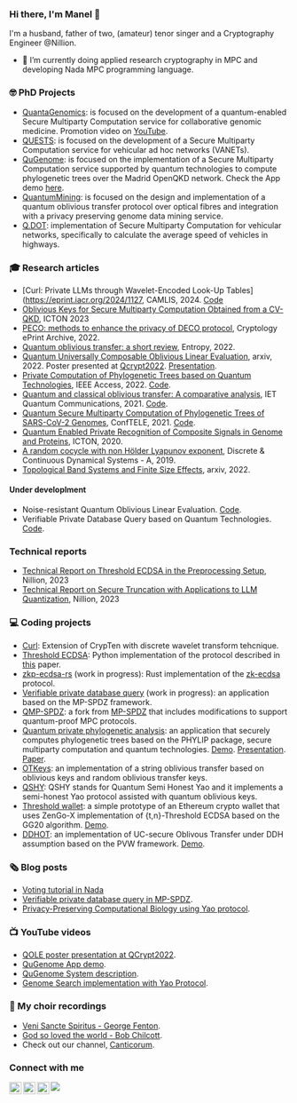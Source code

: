 ### Hi there, I'm  Manel 👋 


<!--
![](https://visitor-badge.glitch.me/badge?page_id=manel1874.lewiuberg)
<a href="https://github.com/manel1874/stargazers"><img src="https://img.shields.io/github/stars/manel1874" alt="Stars Badge"/></a>
-->


I'm a husband, father of two, (amateur) tenor singer and a Cryptography Engineer @Nillion.

- 🔭 I’m currently doing applied research cryptography in MPC and developing Nada MPC programming language.

### 🤓 PhD Projects 

- [QuantaGenomics](https://quantagenomics.av.it.pt/): is focused on the development of a quantum-enabled Secure Multiparty Computation service for collaborative genomic medicine. Promotion video on [YouTube](https://www.youtube.com/watch?v=Vtl3oe_w0us).
- [QUESTS](http://quests.av.it.pt/): is focused on the development of a Secure Multiparty Computation service for vehicular ad hoc networks (VANETs).
- [QuGenome](http://qugenome.av.it.pt/): is focused on the implementation of a Secure Multiparty Computation service supported by quantum technologies to compute phylogenetic trees over the Madrid OpenQKD network. Check the App demo [here](https://youtu.be/gPAPgZYbd8E).
- [QuantumMining](http://quantummining.av.it.pt/): is focused on the design and implementation of a quantum oblivious transfer protocol over optical fibres and integration with a privacy preserving genome data mining service.
- [Q.DOT](http://qdot.av.it.pt/): implementation of Secure Multiparty Computation for vehicular networks, specifically to calculate the average speed of vehicles in highways.

### 🎓 Research articles 
- [Curl: Private LLMs through Wavelet-Encoded Look-Up Tables](https://eprint.iacr.org/2024/1127, CAMLIS, 2024. [Code](https://github.com/jimouris/curl)
- [Oblivious Keys for Secure Multiparty Computation Obtained from a CV-QKD](https://ieeexplore.ieee.org/abstract/document/10207521), ICTON 2023
- [PECO: methods to enhance the privacy of DECO protocol](https://eprint.iacr.org/2022/1774), Cryptology ePrint Archive, 2022.
- [Quantum oblivious transfer: a short review](https://www.mdpi.com/1099-4300/24/7/945), Entropy, 2022.
- [Quantum Universally Composable Oblivious Linear Evaluation](https://arxiv.org/pdf/2204.14171.pdf), arxiv, 2022. Poster presented at [Qcrypt2022](https://2022.qcrypt.net/sessions/poster2/). [Presentation](https://www.youtube.com/watch?v=yQliNZnRgpU).
- [Private Computation of Phylogenetic Trees based on Quantum Technologies](https://ieeexplore.ieee.org/document/9732453), IEEE Access, 2022. [Code](https://github.com/manel1874/private-phylogenetic-analysis).
- [Quantum and classical oblivious transfer: A comparative analysis](https://doi.org/10.1049/qtc2.12010), IET Quantum Communications, 2021. [Code](https://github.com/manel1874/OTKeys).
- [Quantum Secure Multiparty Computation of Phylogenetic Trees of SARS-CoV-2 Genomes](https://ieeexplore.ieee.org/document/9435479), ConfTELE, 2021. [Code](https://github.com/manel1874/QSHY).
- [Quantum Enabled Private Recognition of Composite Signals in Genome and Proteins](https://ieeexplore.ieee.org/document/9203042), ICTON, 2020.
- [A random cocycle with non Hölder Lyapunov exponent](https://www.aimsciences.org/article/doi/10.3934/dcds.2019197), Discrete & Continuous Dynamical Systems - A, 2019.
- [Topological Band Systems and Finite Size Effects](https://arxiv.org/abs/2205.01227), arxiv, 2022.

#### Under developlment

- Noise-resistant Quantum Oblivious Linear Evaluation. [Code](https://github.com/manel1874/noisy-qole).
- Verifiable Private Database Query based on Quantum Technologies. [Code](https://github.com/manel1874/verifiable-private-database-query).

### Technical reports
- [Technical Report on Threshold ECDSA in the Preprocessing Setup](https://nillion.pub/threshold-ecdsa-preprocessing-setup.pdf), Nillion, 2023
- [Technical Report on Secure Truncation with Applications to LLM Quantization](https://nillion.pub/secure-truncation-llm-quantization.pdf), Nillion, 2023

### 💻 Coding projects

- [Curl](https://github.com/jimouris/curl): Extension of CrypTen with discrete wavelet transform tehcnique.
- [Threshold ECDSA](https://github.com/nillion-oss/tinysig): Python implementation of the protocol described in [this](https://nillion.pub/threshold-ecdsa-preprocessing-setup.pdf) paper.
- [zkp-ecdsa-rs](https://github.com/manel1874/zkp-ecdsa-rs) (work in progress): Rust implementation of the [zk-ecdsa](https://github.com/cloudflare/zkp-ecdsa) protocol.
- [Verifiable private database query](https://github.com/manel1874/verifiable-private-database-query) (work in progress): an application based on the MP-SPDZ framework.
- [QMP-SPDZ](https://github.com/manel1874/QMP-SPDZ): a fork from [MP-SPDZ](https://github.com/data61/MP-SPDZ) that includes modifications to support quantum-proof MPC protocols.
- [Quantum private phylogenetic analysis](https://github.com/manel1874/private-phylogenetic-analysis): an application that securely computes phylogenetic trees based on the PHYLIP package, secure multiparty computation and quantum technologies. [Demo](https://youtu.be/gPAPgZYbd8E). [Presentation](https://youtu.be/k_W8_pxNQm8). [Paper](https://ieeexplore.ieee.org/document/9732453).
- [OTKeys](https://github.com/manel1874/OTKeys): an implementation of a string oblivious transfer based on oblivious keys and random oblivious transfer keys.
- [QSHY](https://github.com/manel1874/QSHY): QSHY stands for Quantum Semi Honest Yao and it implements a semi-honest Yao protocol assisted with quantum oblivious keys.
- [Threshold wallet](https://github.com/manel1874/threshold-wallet): a simple prototype of an Ethereum crypto wallet that uses ZenGo-X implementation of {t,n}-Threshold ECDSA based on the GG20 algorithm. [Demo](https://youtu.be/_1OWxtxJ8ZY).
- [DDHOT](https://github.com/manel1874/DDHOT): an implementation of UC-secure Oblivous Transfer under DDH assumption based on the PVW framework. [Demo](https://youtu.be/-AY9qeqqhjc).


### 🗞️ Blog posts
- [Voting tutorial in Nada](https://github.com/NillionNetwork/python-examples/blob/main/examples_and_tutorials/voting_tutorial/tutorial.md)
- [Verifiable private database query in MP-SPDZ](https://github.com/manel1874/verifiable-private-database-query/blob/main/tutorial.md).
- [Privacy-Preserving Computational Biology using Yao protocol](https://medium.com/@manuel.batalha.santos/privacy-preserving-computational-biology-using-yao-protocol-dbbc2d61bd09).


### 📺 YouTube videos 
- [QOLE poster presentation at QCrypt2022](https://www.youtube.com/watch?v=yQliNZnRgpU&t=2s).
- [QuGenome App demo](https://youtu.be/gPAPgZYbd8E).
- [QuGenome System description](https://youtu.be/k_W8_pxNQm8).
- [Genome Search implementation with Yao Protocol](https://youtu.be/-AYUiQtT6fs).

### 🎤 My choir recordings
- [Veni Sancte Spiritus - George Fenton](https://www.youtube.com/watch?v=P0_LxWxwWE0).
- [God so loved the world - Bob Chilcott](https://www.youtube.com/watch?v=xoX-PLEjQt8).
- Check out our channel, [Canticorum](https://www.youtube.com/channel/UCDJZxOnzuPSORAgRoAHc4RQ).

### Connect with me
[<img align="left" alt="manel1874 | LinkedIn" width="22px" src="https://cdn.jsdelivr.net/npm/simple-icons@v5/icons/linkedin.svg" />](https://www.linkedin.com/in/manuel-santos-66b411102/)
[<img align="left" alt="manel1874 | Medium" width="22px" src="https://cdn.jsdelivr.net/npm/simple-icons@v5/icons/medium.svg" />](https://medium.com/@manuel.batalha.santos)
[<img align="left" alt="manel1874 | Medium" width="22px" src="https://cdn.jsdelivr.net/npm/simple-icons@v5/icons/youtube.svg" />](https://www.youtube.com/channel/UCd3JdDjcW0vgHNdFVehQN_w)


![](https://komarev.com/ghpvc/?username=manel1874&color=3572A5)
